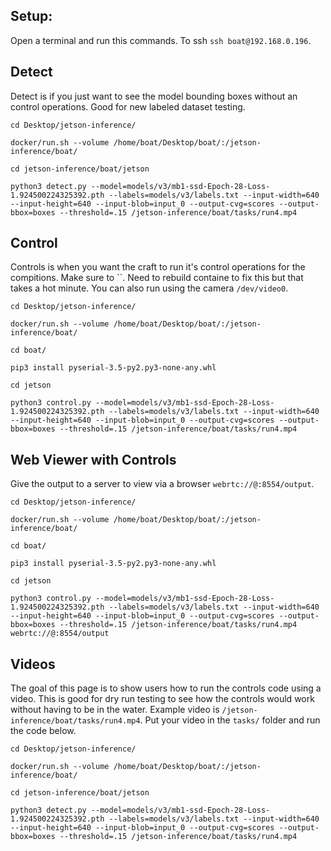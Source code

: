 ## Setup:
Open a terminal and run this commands. To ssh `ssh boat@192.168.0.196`.       

## Detect
Detect is if you just want to see the model bounding boxes without an control operations. Good for new labeled dataset testing.

```
cd Desktop/jetson-inference/

docker/run.sh --volume /home/boat/Desktop/boat/:/jetson-inference/boat/

cd jetson-inference/boat/jetson

python3 detect.py --model=models/v3/mb1-ssd-Epoch-28-Loss-1.924500224325392.pth --labels=models/v3/labels.txt --input-width=640 --input-height=640 --input-blob=input_0 --output-cvg=scores --output-bbox=boxes --threshold=.15 /jetson-inference/boat/tasks/run4.mp4
```

## Control
Controls is when you want the craft to run it's control operations for the compitions. Make sure to ``. Need to rebuild containe to fix this but that takes a hot minute. You can also run using the camera `/dev/video0`.

```
cd Desktop/jetson-inference/

docker/run.sh --volume /home/boat/Desktop/boat/:/jetson-inference/boat/

cd boat/

pip3 install pyserial-3.5-py2.py3-none-any.whl

cd jetson

python3 control.py --model=models/v3/mb1-ssd-Epoch-28-Loss-1.924500224325392.pth --labels=models/v3/labels.txt --input-width=640 --input-height=640 --input-blob=input_0 --output-cvg=scores --output-bbox=boxes --threshold=.15 /jetson-inference/boat/tasks/run4.mp4
```



## Web Viewer with Controls
Give the output to a server to view via a browser `webrtc://@:8554/output`.

```
cd Desktop/jetson-inference/

docker/run.sh --volume /home/boat/Desktop/boat/:/jetson-inference/boat/

cd boat/

pip3 install pyserial-3.5-py2.py3-none-any.whl

cd jetson

python3 control.py --model=models/v3/mb1-ssd-Epoch-28-Loss-1.924500224325392.pth --labels=models/v3/labels.txt --input-width=640 --input-height=640 --input-blob=input_0 --output-cvg=scores --output-bbox=boxes --threshold=.15 /jetson-inference/boat/tasks/run4.mp4 webrtc://@:8554/output
```

## Videos
The goal of this page is to show users how to run the controls code using a video. This is good for dry run testing to see how the controls would work without having to be in the water. Example video is `/jetson-inference/boat/tasks/run4.mp4`. Put your video in the `tasks/` folder and run the code below.

```
cd Desktop/jetson-inference/

docker/run.sh --volume /home/boat/Desktop/boat/:/jetson-inference/boat/

cd jetson-inference/boat/jetson

python3 detect.py --model=models/v3/mb1-ssd-Epoch-28-Loss-1.924500224325392.pth --labels=models/v3/labels.txt --input-width=640 --input-height=640 --input-blob=input_0 --output-cvg=scores --output-bbox=boxes --threshold=.15 /jetson-inference/boat/tasks/run4.mp4
```